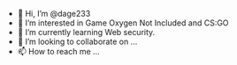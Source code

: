 - 👋 Hi, I’m @dage233
- 👀 I’m interested in Game Oxygen Not Included and CS:GO
- 🌱 I’m currently learning Web security.
- 💞️ I’m looking to collaborate on ...
- 📫 How to reach me ...

<!---
dage233/dage233 is a ✨ special ✨ repository because its `README.md` (this file) appears on your GitHub profile.
You can click the Preview link to take a look at your changes.
--->
